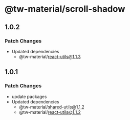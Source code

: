 # @tw-material/scroll-shadow

## 1.0.2

### Patch Changes

- Updated dependencies
  - @tw-material/react-utils@1.1.3

## 1.0.1

### Patch Changes

- update packages
- Updated dependencies
  - @tw-material/shared-utils@1.1.2
  - @tw-material/react-utils@1.1.2
